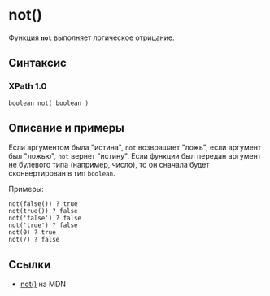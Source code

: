 # not()

Функция **`not`** выполняет логическое отрицание.

## Синтаксис

### XPath 1.0

```
boolean not( boolean )
```

## Описание и примеры

Если аргументом была "истина", `not` возвращает "ложь", если аргумент был "ложью", `not` вернет "истину". Если функции был передан аргумент не булевого типа (например, число), то он сначала будет сконвертирован в тип `boolean`.

Примеры:

```
not(false()) ? true
not(true()) ? false
not('false') ? false
not('true') ? false
not(0) ? true
not(/) ? false
```

## Ссылки

- [not()](https://developer.mozilla.org/en-US/docs/Web/XPath/Functions/not) на MDN
